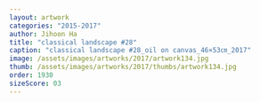 ```yaml
---
layout: artwork
categories: "2015-2017"
author: Jihoon Ha
title: "classical landscape #28"
caption: "classical landscape #28_oil on canvas_46×53㎝_2017"
image: /assets/images/artworks/2017/artwork134.jpg
thumb: /assets/images/artworks/2017/thumbs/artwork134.jpg
order: 1930
sizeScore: 03
---
```

